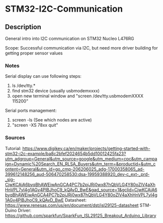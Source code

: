 # STM32-I2C-Communication

## Description 
General intro into I2C communication on STM32 Nucleo L476RG

Scope: Successful communication via I2C, but need more driver building for getting proper sensor values

### Notes
Serial display can use following steps:
1. ls /dev/tty.*
2. find stm32 device (usually usbmodemxxxx)
3. open new terminal window and "screen /dev/tty.usbmodemXXXX 115200"

Serial ports management:
1. screen -ls (See which nodes are active)
2. "screen -XS 78xx quit"

### Sources
Tutorial: https://www.digikey.ca/en/maker/projects/getting-started-with-stm32-i2c-example/ba8c2bfef2024654b5dd10012425fa23?utm_adgroup=General&utm_source=google&utm_medium=cpc&utm_campaign=Dynamic%20Search_EN_RLSA_Buyers&utm_term=&productid=&utm_content=General&utm_id=go_cmp-206206025_adg-17000358065_ad-399612148256_aud-506470258530:dsa-19959388920_dev-c_ext-_prd-_sig-CjwKCAiA6byqBhAWEiwAnGCA4PC7b2pjJRj0wx87hQbVLG4Y80oZlV4aXhHnVPL7yI4g1AGv4PlBJhoC9_kQAvD_BwE&gad_source=1&gclid=CjwKCAiA6byqBhAWEiwAnGCA4PC7b2pjJRj0wx87hQbVLG4Y80oZlV4aXhHnVPL7yI4g1AGv4PlBJhoC9_kQAvD_BwE
Datasheet: https://www.renesas.com/us/en/document/dst/isl29125-datasheet
STM-Duino Driver: https://github.com/sparkfun/SparkFun_ISL29125_Breakout_Arduino_Library
